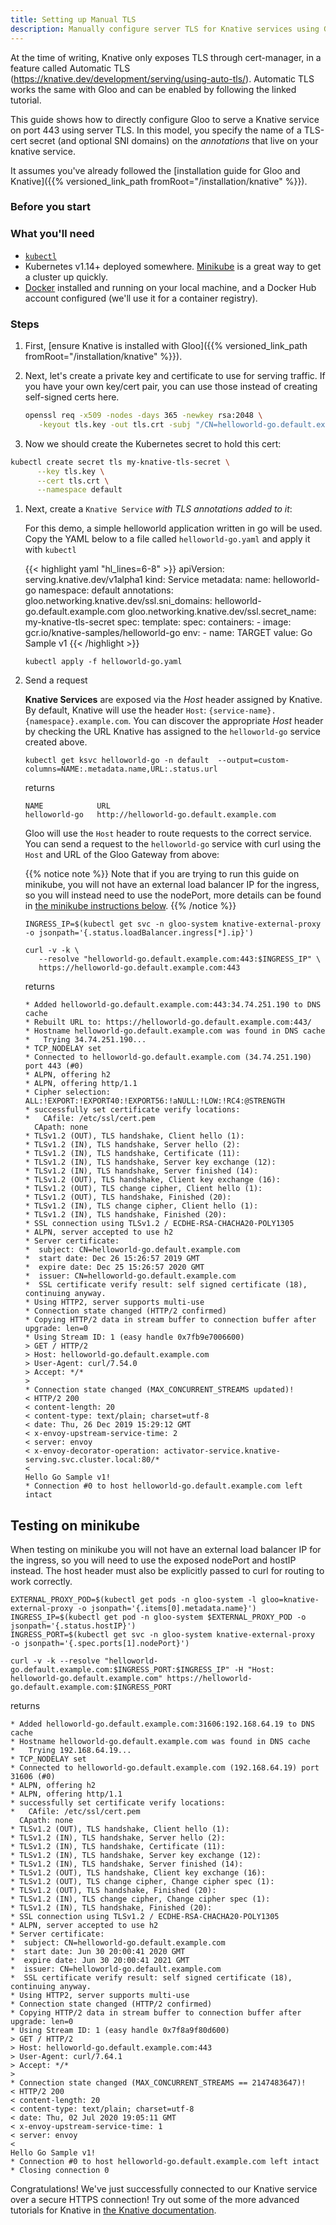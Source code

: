 ```yaml
---
title: Setting up Manual TLS
description: Manually configure server TLS for Knative services using Gloo.
---
```


At the time of writing, Knative only exposes TLS through cert-manager, in a feature called Automatic TLS (https://knative.dev/development/serving/using-auto-tls/). Automatic TLS works the same with Gloo and can be enabled by following the linked tutorial.

This guide shows how to directly configure Gloo to serve a Knative service on port 443 using server TLS. In this model, you specify the name of a TLS-cert secret (and optional SNI domains) on the *annotations* that live on your knative service.

It assumes you've already followed the [installation guide for Gloo and Knative]({{% versioned_link_path fromRoot="/installation/knative" %}}). 

### Before you start

### What you'll need
- [`kubectl`](https://kubernetes.io/docs/tasks/tools/install-kubectl/)
- Kubernetes v1.14+ deployed somewhere. [Minikube](https://kubernetes.io/docs/tasks/tools/install-minikube/) is a great way to get a cluster up quickly.
- [Docker](https://www.docker.com) installed and running on your local machine, and a Docker Hub account configured (we'll use it for a container registry).

### Steps

1. First, [ensure Knative is installed with Gloo]({{% versioned_link_path fromRoot="/installation/knative" %}}). 

1. Next, let's create a private key and certificate to use for serving traffic. If you have your own key/cert pair, you can use those instead of creating self-signed certs here.

    ```bash
    openssl req -x509 -nodes -days 365 -newkey rsa:2048 \
       -keyout tls.key -out tls.crt -subj "/CN=helloworld-go.default.example.com"
    ```
 
1. Now we should create the Kubernetes secret to hold this cert:

```bash
kubectl create secret tls my-knative-tls-secret \
      --key tls.key \
      --cert tls.crt \
      --namespace default
``` 
 
1. Next, create a `Knative Service` *with TLS annotations added to it*:

     For this demo, a simple helloworld application written in go will be used.
     Copy the YAML below to a file called `helloworld-go.yaml` and apply it with
     `kubectl`
  
      {{< highlight yaml "hl_lines=6-8" >}}
apiVersion: serving.knative.dev/v1alpha1
kind: Service
metadata:
  name: helloworld-go
  namespace: default
  annotations:
    gloo.networking.knative.dev/ssl.sni_domains: helloworld-go.default.example.com
    gloo.networking.knative.dev/ssl.secret_name: my-knative-tls-secret
spec:
  template:
    spec:
      containers:
        - image: gcr.io/knative-samples/helloworld-go
          env:
            - name: TARGET
              value: Go Sample v1
      {{< /highlight >}}
  
    ```
    kubectl apply -f helloworld-go.yaml
    ```

2. Send a request

     **Knative Services** are exposed via the *Host* header assigned by Knative. By
     default, Knative will use the header `Host`:
     `{service-name}.{namespace}.example.com`. You can discover the appropriate *Host* header by checking the URL Knative has assigned to the `helloworld-go` service created above.
  
     ```
     kubectl get ksvc helloworld-go -n default  --output=custom-columns=NAME:.metadata.name,URL:.status.url
     ```

     returns

     ```
     NAME            URL
     helloworld-go   http://helloworld-go.default.example.com
     ```
  
     Gloo will use the `Host` header to route requests to the correct
     service. You can send a request to the `helloworld-go` service with curl
     using the `Host` and URL of the Gloo Gateway from above:

     {{% notice note %}}
   Note that if you are trying to run this guide on minikube, you will not have an external load balancer IP for the ingress, so you will instead need to use the nodePort, more details can be found in <a href="#testing-on-minikube">the minikube instructions below</a>.
     {{% /notice %}}
  
     ```
     INGRESS_IP=$(kubectl get svc -n gloo-system knative-external-proxy  -o jsonpath='{.status.loadBalancer.ingress[*].ip}')
   
     curl -v -k \
        --resolve "helloworld-go.default.example.com:443:$INGRESS_IP" \
        https://helloworld-go.default.example.com:443
     ```

     returns

     ```
     * Added helloworld-go.default.example.com:443:34.74.251.190 to DNS cache
     * Rebuilt URL to: https://helloworld-go.default.example.com:443/
     * Hostname helloworld-go.default.example.com was found in DNS cache
     *   Trying 34.74.251.190...
     * TCP_NODELAY set
     * Connected to helloworld-go.default.example.com (34.74.251.190) port 443 (#0)
     * ALPN, offering h2
     * ALPN, offering http/1.1
     * Cipher selection: ALL:!EXPORT:!EXPORT40:!EXPORT56:!aNULL:!LOW:!RC4:@STRENGTH
     * successfully set certificate verify locations:
     *   CAfile: /etc/ssl/cert.pem
       CApath: none
     * TLSv1.2 (OUT), TLS handshake, Client hello (1):
     * TLSv1.2 (IN), TLS handshake, Server hello (2):
     * TLSv1.2 (IN), TLS handshake, Certificate (11):
     * TLSv1.2 (IN), TLS handshake, Server key exchange (12):
     * TLSv1.2 (IN), TLS handshake, Server finished (14):
     * TLSv1.2 (OUT), TLS handshake, Client key exchange (16):
     * TLSv1.2 (OUT), TLS change cipher, Client hello (1):
     * TLSv1.2 (OUT), TLS handshake, Finished (20):
     * TLSv1.2 (IN), TLS change cipher, Client hello (1):
     * TLSv1.2 (IN), TLS handshake, Finished (20):
     * SSL connection using TLSv1.2 / ECDHE-RSA-CHACHA20-POLY1305
     * ALPN, server accepted to use h2
     * Server certificate:
     *  subject: CN=helloworld-go.default.example.com
     *  start date: Dec 26 15:26:57 2019 GMT
     *  expire date: Dec 25 15:26:57 2020 GMT
     *  issuer: CN=helloworld-go.default.example.com
     *  SSL certificate verify result: self signed certificate (18), continuing anyway.
     * Using HTTP2, server supports multi-use
     * Connection state changed (HTTP/2 confirmed)
     * Copying HTTP/2 data in stream buffer to connection buffer after upgrade: len=0
     * Using Stream ID: 1 (easy handle 0x7fb9e7006600)
     > GET / HTTP/2
     > Host: helloworld-go.default.example.com
     > User-Agent: curl/7.54.0
     > Accept: */*
     >
     * Connection state changed (MAX_CONCURRENT_STREAMS updated)!
     < HTTP/2 200
     < content-length: 20
     < content-type: text/plain; charset=utf-8
     < date: Thu, 26 Dec 2019 15:29:12 GMT
     < x-envoy-upstream-service-time: 2
     < server: envoy
     < x-envoy-decorator-operation: activator-service.knative-serving.svc.cluster.local:80/*
     <
     Hello Go Sample v1!
     * Connection #0 to host helloworld-go.default.example.com left intact
     ```

## Testing on minikube

When testing on minikube you will not have an external load balancer IP for the ingress, so you will need to use the exposed nodePort and hostIP instead. The host header must also be explicitly passed to curl for routing to work correctly.

```
EXTERNAL_PROXY_POD=$(kubectl get pods -n gloo-system -l gloo=knative-external-proxy -o jsonpath='{.items[0].metadata.name}')
INGRESS_IP=$(kubectl get pod -n gloo-system $EXTERNAL_PROXY_POD -o jsonpath='{.status.hostIP}')
INGRESS_PORT=$(kubectl get svc -n gloo-system knative-external-proxy  -o jsonpath='{.spec.ports[1].nodePort}')

curl -v -k --resolve "helloworld-go.default.example.com:$INGRESS_PORT:$INGRESS_IP" -H "Host: helloworld-go.default.example.com" https://helloworld-go.default.example.com:$INGRESS_PORT
```

returns

```
* Added helloworld-go.default.example.com:31606:192.168.64.19 to DNS cache
* Hostname helloworld-go.default.example.com was found in DNS cache
*   Trying 192.168.64.19...
* TCP_NODELAY set
* Connected to helloworld-go.default.example.com (192.168.64.19) port 31606 (#0)
* ALPN, offering h2
* ALPN, offering http/1.1
* successfully set certificate verify locations:
*   CAfile: /etc/ssl/cert.pem
  CApath: none
* TLSv1.2 (OUT), TLS handshake, Client hello (1):
* TLSv1.2 (IN), TLS handshake, Server hello (2):
* TLSv1.2 (IN), TLS handshake, Certificate (11):
* TLSv1.2 (IN), TLS handshake, Server key exchange (12):
* TLSv1.2 (IN), TLS handshake, Server finished (14):
* TLSv1.2 (OUT), TLS handshake, Client key exchange (16):
* TLSv1.2 (OUT), TLS change cipher, Change cipher spec (1):
* TLSv1.2 (OUT), TLS handshake, Finished (20):
* TLSv1.2 (IN), TLS change cipher, Change cipher spec (1):
* TLSv1.2 (IN), TLS handshake, Finished (20):
* SSL connection using TLSv1.2 / ECDHE-RSA-CHACHA20-POLY1305
* ALPN, server accepted to use h2
* Server certificate:
*  subject: CN=helloworld-go.default.example.com
*  start date: Jun 30 20:00:41 2020 GMT
*  expire date: Jun 30 20:00:41 2021 GMT
*  issuer: CN=helloworld-go.default.example.com
*  SSL certificate verify result: self signed certificate (18), continuing anyway.
* Using HTTP2, server supports multi-use
* Connection state changed (HTTP/2 confirmed)
* Copying HTTP/2 data in stream buffer to connection buffer after upgrade: len=0
* Using Stream ID: 1 (easy handle 0x7f8a9f80d600)
> GET / HTTP/2
> Host: helloworld-go.default.example.com:443
> User-Agent: curl/7.64.1
> Accept: */*
>
* Connection state changed (MAX_CONCURRENT_STREAMS == 2147483647)!
< HTTP/2 200
< content-length: 20
< content-type: text/plain; charset=utf-8
< date: Thu, 02 Jul 2020 19:05:11 GMT
< x-envoy-upstream-service-time: 1
< server: envoy
<
Hello Go Sample v1!
* Connection #0 to host helloworld-go.default.example.com left intact
* Closing connection 0
```

Congratulations! We've just successfully connected to our Knative service over a secure HTTPS connection! Try out some of the more advanced tutorials for Knative in [the Knative documentation](https://knative.dev/docs/).
